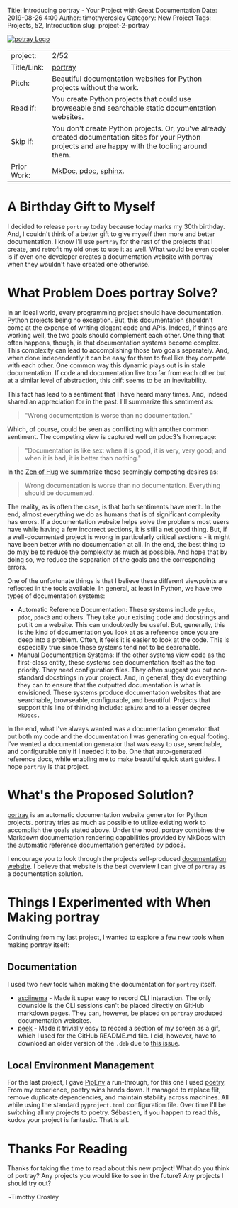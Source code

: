 Title: Introducing portray - Your Project with Great Documentation
Date: 2019-08-26 4:00
Author: timothycrosley
Category: New Project
Tags: Projects, 52, Introduction
slug: project-2-portray

[![potray Logo](https://raw.githubusercontent.com/timothycrosley/portray/master/art/logo.png)](https://timothycrosley.github.io/portray/)

| | |
| ------------| -----------------------------------------------------------------------------------------------------------------------------------------------------------------------|
| project: | 2/52 |
| Title/Link: | [portray](https://timothycrosley.github.io/portray/) |
| Pitch: | Beautiful documentation websites for Python projects without the work. |
| Read if: | You create Python projects that could use browseable and searchable static documentation websites. |
| Skip if: | You don't create Python projects. Or, you've already created documentation sites for your Python projects and are happy with the tooling around them. |
| Prior Work: | [MkDoc](https://www.mkdocs.org/), [pdoc](https://pdoc3.github.io/pdoc/), [sphinx](http://www.sphinx-doc.org/en/master/). |

# A Birthday Gift to Myself

I decided to release `portray` today because today marks my 30th birthday. And, I couldn't think of a better gift to give myself then more and better documentation.
I know I'll use `portray` for the rest of the projects that I create, and retrofit my old ones to use it as well.
What would be even cooler is if even one developer creates a documentation website with portray when they wouldn't have created one otherwise.

# What Problem Does portray Solve?

In an ideal world, every programming project should have documentation. Python projects being no exception.
But, this documentation shouldn't come at the expense of writing elegant code and APIs.
Indeed, if things are working well, the two goals should complement each other.
One thing that often happens, though, is that documentation systems become complex.
This complexity can lead to accomplishing those two goals separately. And, when done independently it can be easy for them
to feel like they compete with each other.
One common way this dynamic plays out is in stale documentation. If code and documentation live too far from each other
but at a similar level of abstraction, this drift seems to be an inevitability.

This fact has lead to a sentiment that I have heard many times. And, indeed shared an appreciation for in the past. I'll summarize this sentiment as:

>   "Wrong documentation is worse than no documentation."

Which, of course, could be seen as conflicting with another common sentiment. The competing view is captured well on pdoc3's homepage:

>   "Documentation is like sex: when it is good, it is very, very good; and when it is bad, it is better than nothing."

In the [Zen of Hug](https://github.com/hugapi/HOPE/blob/master/all/HOPE-20--The-Zen-of-Hug.md) we summarize these seemingly competing desires as:

>   Wrong documentation is worse than no documentation.
>   Everything should be documented.

The reality, as is often the case, is that both sentiments have merit. In the end, almost everything we do as humans that is of significant complexity has errors.
If a documentation website helps solve the problems most users have while having a few incorrect sections, it is still a net good thing.
But, if a well-documented project is wrong in particularly critical sections - it might have been better with no documentation at all. In the end, the best thing to do may be to reduce the complexity as much as possible. And hope that by doing so, we reduce the separation of the goals and the corresponding errors.

One of the unfortunate things is that I believe these different viewpoints are reflected in the tools available. In general, at least in Python, we have two types of documentation systems:

- Automatic Reference Documentation:
 These systems include `pydoc`, `pdoc`, `pdoc3` and others. They take your existing code and docstrings and put it on a website.
 This can undoubtedly be useful. But, generally, this is the kind of documentation you look at as a reference once you are deep into a problem. Often, it feels it is easier to look at the code. This is especially true since these systems tend not to be searchable.
- Manual Documentation Systems:
 If the other systems view code as the first-class entity, these systems see documentation itself as the top priority.
 They need configuration files. They often suggest you put non-standard docstrings in your project. And, in general, they do everything they can to ensure that the outputted documentation is what is envisioned. These systems produce documentation websites that are searchable, browseable, configurable, and beautiful. Projects that support this line of thinking include: `sphinx` and to a lesser degree `MkDocs.`

In the end, what I've always wanted was a documentation generator that put both my code and the documentation I was generating on equal footing. I've wanted a documentation generator that was easy to use, searchable, and configurable only if I needed it to be. One that auto-generated reference docs, while enabling me to make beautiful quick start guides. I hope `portray` is that project.

# What's the Proposed Solution?

[portray](https://timothycrosley.github.io/portray/) is an automatic documentation website generator for Python projects. portray tries as much as possible to utilize existing work to accomplish the goals stated above. Under the hood, portray combines the Markdown documentation rendering capabilities provided by MkDocs with the automatic reference documentation generated by pdoc3.

I encourage you to look through the projects self-produced [documentation website](https://timothycrosley.github.io/portray/). I believe that website is the best overview I can give of `portray` as a documentation solution.

# Things I Experimented with When Making portray

Continuing from my last project, I wanted to explore a few new tools when making portray itself:

## Documentation
I used two new tools when making the documentation for `portray` itself.

- [asciinema](https://asciinema.org/) - Made it super easy to record CLI interaction. The only downside is the CLI sessions can't be placed directly on GitHub markdown pages. They can, however, be placed on `portray` produced documentation websites.
- [peek](https://github.com/phw/peek) - Made it trivially easy to record a section of my screen as a gif, which I used for the GitHub README.md file. I did, however, have to download an older version of the `.deb` due to [this issue](https://github.com/phw/peek/issues/434).

## Local Environment Management
For the last project, I gave [PipEnv](https://docs.pipenv.org/en/latest/) a run-through, for this one I used [poetry](https://Poetry.eustace.io/). From my experience, poetry wins hands down. It managed to replace flit, remove duplicate dependencies, and maintain stability across machines. All while using the standard `pyproject.toml` configuration file. Over time I'll be switching all my
projects to poetry. Sébastien, if you happen to read this, kudos your project is fantastic. That is all.

# Thanks For Reading

Thanks for taking the time to read about this new project!
What do you think of portray? Any projects you would like to see in the future? Any projects I should try out?

~Timothy Crosley
